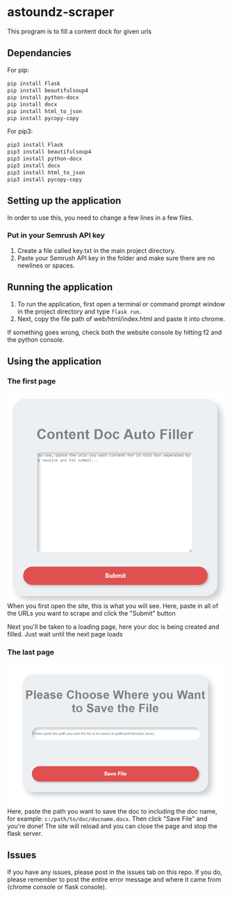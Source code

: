 # astoundz-scraper

This program is to fill a content dock for given urls

## Dependancies

For pip:
```shell
pip install Flask
pip install beautifulsoup4
pip install python-docx
pip install docx
pip install html_to_json
pip install pycopy-copy
```

For pip3:
```shell
pip3 install Flask
pip3 install beautifulsoup4
pip3 install python-docx
pip3 install docx
pip3 install html_to_json
pip3 install pycopy-copy
```

## Setting up the application
In order to use this, you need to change a few lines in a few files.

### Put in your Semrush API key
1. Create a file called key.txt in the main project directory.
2. Paste your Semrush API key in the folder and make sure there are no newlines or spaces.

## Running the application
1. To run the application, first open a terminal or command prompt window in the project directory and type ```flask run```.
2. Next, copy the file path of web/html/index.html and paste it into chrome.

If something goes wrong, check both the website console by hitting f2 and the python console.

## Using the application
### The first page
![Alt text](img/Page1.png?raw=true "Page-1")
When you first open the site, this is what you will see. Here, paste in all of the URLs you want to scrape and click the "Submit" button

Next you'll be taken to a loading page, here your doc is being created and filled. Just wait until the next page loads

### The last page
![Alt text](img/Page2.png?raw=true "Page-2")
Here, paste the path you want to save the doc to including the doc name, for example: ```c:/path/to/doc/docname.docx```. Then click "Save File" and
you're done! The site will reload and you can close the page and stop the flask server.

## Issues
If you have any issues, please post in the issues tab on this repo. If you do, please remember to post the entire error message and where it came from (chrome console or flask console).
